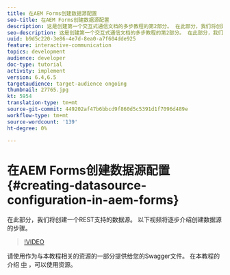 ```yaml
---
title: 在AEM Forms创建数据源配置
seo-title: 在AEM Forms创建数据源配置
description: 这是创建第一个交互式通信文档的多步教程的第2部分。 在此部分，我们将创建一个REST支持的数据源。  以下视频将逐步介绍创建数据源的步骤。
seo-description: 这是创建第一个交互式通信文档的多步教程的第2部分。 在此部分，我们将创建一个REST支持的数据源。  以下视频将逐步介绍创建数据源的步骤。
uuid: b9d5c220-3e86-4e7d-8ea0-a7f604dde925
feature: interactive-communication
topics: development
audience: developer
doc-type: tutorial
activity: implement
version: 6.4,6.5
targetaudience: target-audience ongoing
thumbnail: 27765.jpg
kt: 5954
translation-type: tm+mt
source-git-commit: 449202af47b6bbcd9f860d5c5391d1f7096d489e
workflow-type: tm+mt
source-wordcount: '139'
ht-degree: 0%

---
```



# 在AEM Forms创建数据源配置{#creating-datasource-configuration-in-aem-forms}

在此部分，我们将创建一个REST支持的数据源。  以下视频将逐步介绍创建数据源的步骤。

>[!VIDEO](https://video.tv.adobe.com/v/27765/?quality=9&learn=on)

请使用作为与本教程相关的资源的一部分提供给您的Swagger文件。 在本教程的介绍 [中](introduction.md) ，可以使用资源。
